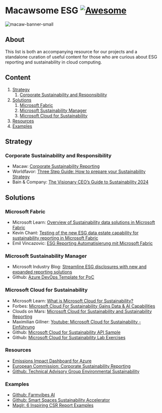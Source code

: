 # Macawsome ESG [![Awesome](https://awesome.re/badge-flat2.svg)](https://awesome.re)

![macaw-banner-small](https://github.com/user-attachments/assets/9107c0ed-0f6d-4038-9f6c-29c9d545dd9a)

## About
This list is both an accompanying resource for our projects and a standalone curation of useful content for those who are curious about ESG reporting and sustainability in cloud computing.

## Content
1. [Strategy](#strategy)
    1. [Corporate Sustainability and Responsibility](#csr)
2. [Solutions](#solutions)
    1. [Microsoft Fabric](#fabric)
    2. [Microsoft Sustainability Manager](#sustainabilitymanager)
    3. [Microsoft Cloud for Sustainability](#cloudforsustainability)
3. [Resources](#resources)
4. [Examples](#examples)


## Strategy <a name="strategy"></a>
### Corporate Sustainability and Responsibility <a name="csr"></a>
- Macaw: [Corporate Sustainability Reporting](https://www.macaw.net/eng/sustainability/)
- Worldfavor: [Three Step Guide: How to prepare your Sustainability Strategy](https://blog.worldfavor.com/how-to-prepare-your-sustainability-strategy-for-the-csrd-a-three-step-guide)
- Bain & Company: [The Visionary CEO’s Guide to Sustainability 2024](https://www.bain.com/insights/topics/ceo-sustainability-guide/?gad_source=1&gclid=Cj0KCQjw9Km3BhDjARIsAGUb4nxRtDKpMTvKGMsGEaB_7Hjs0QHxB-BzceBHwNfyzbcrvuDye4ULyqMaAkFDEALw_wcB)

## Solutions <a name="solutions"></a>
### Microsoft Fabric <a name="fabric"></a>
- Microsoft Learn: [Overview of Sustainability data solutions in Microsoft Fabric](https://learn.microsoft.com/en-us/industry/sustainability/sustainability-data-solutions-overview)
- Kevin Chant: [Testing of the new ESG data estate capability for sustainability reporting in Microsoft Fabric](https://www.kevinrchant.com/2024/04/18/testing-of-the-new-esg-data-estate-capability-for-sustainability-reporting-in-microsoft-fabric/)
- Emil Vincazovic: [ESG Reporting Automatisierung mit Microsoft Fabric](https://youtu.be/ktNyt7Hwa8s?si=weZdPdV3anZgwS2C)

### Microsoft Sustainability Manager <a name="sustainabilitymanager"></a>
- Microsoft Industry Blog: [Streamline ESG disclosures with new and expanded reporting solutions](https://www.microsoft.com/en-us/industry/blog/sustainability/2024/08/07/streamline-esg-disclosures-with-new-and-expanded-reporting-solutions/)
- Github: [Azure DevOps Template for PoC](https://github.com/microsoft/Microsoft-Sustainability-Manager-Project-Process-ADO-Template)

### Microsoft Cloud for Sustainability <a name="cloudforsustainability"></a>
- Microsoft Learn: [What is Microsoft Cloud for Sustainability?](https://learn.microsoft.com/en-us/industry/sustainability/overview)
- Forbes: [Microsoft Cloud For Sustainability Gains Data & AI Capabilities](https://www.forbes.com/sites/stevemcdowell/2024/02/13/microsoft-cloud-for-sustainability-gains-data--ai-capabilities/)
- Clouds on Mars: [Microsoft Cloud for Sustainability and Sustainability Reporting](https://cloudsonmars.com/sustainability-reporting-is-all-about-expertise-data-engineering-done-by-market-leaders-and-efficiency/)
- Maximilian Gillner: [Youtube: Microsoft Cloud for Sustainability - Einführung](https://youtu.be/C9mskR8KBgo?si=S2GOXdOBiqsVeAt7)
- Github: [Microsoft Cloud for Sustainability API Sample](https://github.com/Azure-Samples/microsoft-cloud-for-sustainability-api-sample)
- Github: [Microsoft Cloud for Sustainability Lab Exercises](https://microsoftlearning.github.io/IC-002T00-Microsoft-Cloud-for-Sustainability/)

### Resources <a name="resources"></a>
- [Emissions Impact Dashboard for Azure](https://appsource.microsoft.com/en-us/product/power-bi/coi-sustainability.emissions_impact_dashboard)
- [European Commission: Corporate Sustainability Reporting](https://finance.ec.europa.eu/capital-markets-union-and-financial-markets/company-reporting-and-auditing/company-reporting/corporate-sustainability-reporting_en)
- [Github: Technical Advisory Group Environmental Sustainability](https://github.com/cncf/tag-env-sustainability)

### Examples <a name="examples"></a>
- [Github: Farmvibes AI](https://github.com/microsoft/farmvibes-ai)
- [Github: Smart Spaces Sustainability Accelerator](https://github.com/MSUSAzureAccelerators/Smart-Spaces-Sustainability-Accelerator)
- [Maglr: 6 Inspiring CSR Report Examples](https://www.maglr.com/blog/6-inspiring-csr-report-examples-for-csrd-compliance)
